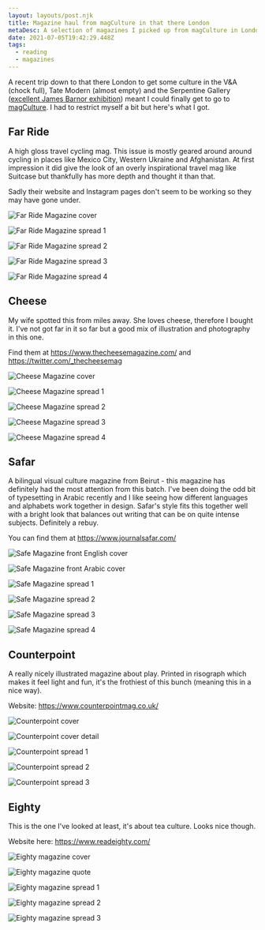```yaml
---
layout: layouts/post.njk
title: Magazine haul from magCulture in that there London
metaDesc: A selection of magazines I picked up from magCulture in London
date: 2021-07-05T19:42:29.448Z
tags:
  - reading
  - magazines
---
```

A recent trip down to that there London to get some culture in the V&A (chock full), Tate Modern (almost empty) and the Serpentine Gallery ([excellent James Barnor exhibition](https://www.serpentinegalleries.org/whats-on/james-barnor/)) meant I could finally get to go to [magCulture](https://magculture.com/). I had to restrict myself a bit but here's what I got.

## Far Ride

A high gloss travel cycling mag. This issue is mostly geared around around cycling in places like Mexico City, Western Ukraine and Afghanistan. At first impression it did give the look of an overly inspirational travel mag like Suitcase but thankfully has more depth and thought it than that.

Sadly their website and Instagram pages don't seem to be working so they may have gone under. 

![Far Ride Magazine cover](/images/far-ride-magazine.jpg)

![Far Ride Magazine spread 1](/images/far-ride-magazine-2.jpg)

![Far Ride Magazine spread 2](/images/far-ride-magazine-3.jpg)

![Far Ride Magazine spread 3](/images/far-ride-magazine-4.jpg)

![Far Ride Magazine spread 4](/images/far-ride-magazine-5.jpg)

## Cheese

My wife spotted this from miles away. She loves cheese, therefore I bought it. I've not got far in it so far but a good mix of illustration and photography in this one.

Find them at https://www.thecheesemagazine.com/ and https://twitter.com/_thecheesemag

![Cheese Magazine cover](/images/cheese-magazine.jpg)

![Cheese Magazine spread 1](/images/cheese-magazine-1.jpg)

![Cheese Magazine spread 2](/images/cheese-magazine-3.jpg)

![Cheese Magazine spread 3](/images/cheese-magazine-4.jpg)

![Cheese Magazine spread 4](/images/cheese-magazine-5.jpg)

## Safar

A bilingual visual culture magazine from Beirut - this magazine has definitely had the most attention from this batch. I've been doing the odd bit of typesetting in Arabic recently and I like seeing how different languages and alphabets work together in design. Safar's style fits this together well with a bright look that balances out writing that can be on quite intense subjects. Definitely a rebuy. 

You can find them at https://www.journalsafar.com/

![Safe Magazine front English cover](/images/safar-magazine.jpg)

![Safe Magazine front Arabic cover](/images/safar-magazine-1.jpg)

![Safe Magazine spread 1](/images/safar-magazine-2.jpg)

![Safe Magazine spread 2](/images/safar-magazine-3.jpg)

![Safe Magazine spread 3](/images/safar-magazine-4.jpg)

![Safe Magazine spread 4](/images/safar-magazine-5.jpg)

## Counterpoint

A really nicely illustrated magazine about play. Printed in risograph which makes it feel light and fun, it's the frothiest of this bunch (meaning this in a nice way).

Website: https://www.counterpointmag.co.uk/

![Counterpoint cover](/images/counterpoint-magazine.jpg)

![Counterpoint cover detail](/images/counterpoint-magazine-1.jpg)

![Counterpoint spread 1](/images/counterpoint-magazine-2.jpg)

![Counterpoint spread 2](/images/counterpoint-magazine-7.jpg)

![Counterpoint spread 3](/images/counterpoint-magazine-8.jpg)

## Eighty

This is the one I've looked at least, it's about tea culture. Looks nice though.

Website here: https://www.readeighty.com/

![Eighty magazine cover](/images/eighty-magazine.jpg)

![Eighty magazine quote](/images/eighty-magazine-5.jpg)

![Eighty magazine spread 1](/images/eighty-magazine-2.jpg)

![Eighty magazine spread 2](/images/eighty-magazine-3.jpg)

![Eighty magazine spread 3](/images/eighty-magazine-4.jpg)